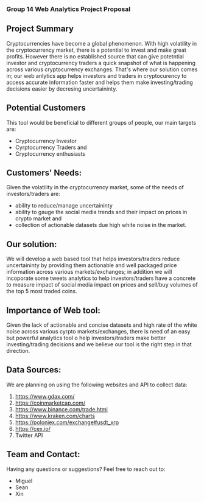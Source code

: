 ### Group 14 Web Analytics Project Proposal

## Project Summary

Cryptocurrencies have become a global phenomenon. With high volatility in the cryptocurrency market, there is a potential to invest and make great profits. However there is no established source that can give potetntial investor and cryptocurrency traders a quick snapshot of what is happening across various cryptocurrency exchanges. That's where our solution comes in; our web anlytics app helps investors and traders in cryptocurency to access accurate information faster and helps them make investing/trading decisions easier by decresing uncertaininty.

## Potential Customers 

This tool would be beneficial to different groups of people, our main targets are:

- Cryptocurrency Investor
- Cyrptocurrency Traders and 
- Cryptocurrency enthusiasts

## Customers' Needs:

Given the volatility in the cryptocurrency market, some of the needs of investors/traders are:
- ability to reduce/manage uncertaininty 
- ability to gauge the social media trends and their impact on prices in crypto market and 
- collection of actionable datasets due high white noise in the market.

## Our solution:

We will develop a web based tool that helps investors/traders reduce uncertaininty by providing them actionable and well packaged price information across various markets/exchanges; in addition we will incoporate some tweets analytics to help investors/traders have a concrete to measure impact of social media impact on prices and sell/buy volumes of the top 5 most traded coins.

## Importance of Web tool:

Given the lack of actionable and concise datasets and high rate of the white noise across various cyrpto markets/exchanges, there is need of an easy but powerful analytics tool o help investors/traders make better investing/trading decisions and we believe our tool is the right step in that direction.

## Data Sources:

We are planning on using the following websites and API to collect data:
1. https://www.gdax.com/
2. https://coinmarketcap.com/
3. https://www.binance.com/trade.html
4. https://www.kraken.com/charts
5. https://poloniex.com/exchange#usdt_xrp
6. https://cex.io/
7. Twitter API


## Team  and  Contact:

Having any questions or suggestions? Feel free to reach out to:
- Miguel 
- Sean 
- Xin 
